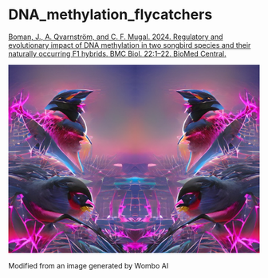 # DNA_methylation_flycatchers


[Boman, J., A. Qvarnström, and C. F. Mugal. 2024. Regulatory and evolutionary impact of DNA methylation in two songbird species and their naturally occurring F1 hybrids. BMC Biol. 22:1–22. BioMed Central. ]([url](https://bmcbiol.biomedcentral.com/articles/10.1186/s12915-024-01920-2))


![alt text](https://github.com/JesperBoman/DNA_methylation_flycatchers/blob/main/GH_cover.jpg)

Modified from an image generated by Wombo AI
